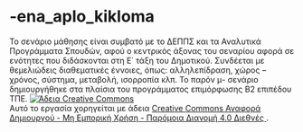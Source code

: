 # -ena_aplo_kikloma
Το σενάριο μάθησης είναι συμβατό με το ΔΕΠΠΣ και τα Αναλυτικά Προγράμματα Σπουδών, αφού ο
κεντρικός άξονας του σεναρίου αφορά σε ενότητες που διδάσκονται στη Ε΄ τάξη του
Δημοτικού. Συνδέεται με θεμελιώδεις διαθεματικές έννοιες, όπως: αλληλεπίδραση, χώρος –
χρόνος, σύστημα, μεταβολή, ισορροπία κλπ.
Το παρόν μ- σενάριο δημιουργήθηκε στα πλαίσια του προγράμματος επιμόρφωσης Β2 επιπέδου ΤΠΕ.
<a rel="license" href="http://creativecommons.org/licenses/by-nc-sa/4.0/"><img alt="Άδεια Creative Commons" style="border-width:0" src="https://i.creativecommons.org/l/by-nc-sa/4.0/88x31.png" /></a><br />Αυτό το εργασία χορηγείται με άδεια <a rel="license" href="http://creativecommons.org/licenses/by-nc-sa/4.0/">Creative Commons Αναφορά Δημιουργού - Μη Εμπορική Χρήση - Παρόμοια Διανομή 4.0 Διεθνές </a>.

